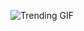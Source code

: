 ![Trending GIF](https://media2.giphy.com/media/v1.Y2lkPThiYjIxNzcyZDhwZmxud3J4eWx6cGcxM3I4bXdlbWJ6emhneHIxdmVseWt1Y3F0MyZlcD12MV9naWZzX3NlYXJjaCZjdD1n/CTX0ivSQbI78A/giphy.gif)
